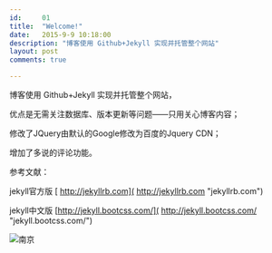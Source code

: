 ```yaml
---
id:		01
title:  "Welcome!"
date:   2015-9-9 10:18:00
description: "博客使用 Github+Jekyll 实现并托管整个网站"
layout: post
comments: true

---
```



博客使用 Github+Jekyll 实现并托管整个网站，

优点是无需关注数据库、版本更新等问题——只用关心博客内容；

修改了JQuery由默认的Google修改为百度的Jquery CDN；

增加了多说的评论功能。


参考文献：

jekyll官方版  [  http://jekyllrb.com]( http://jekyllrb.com "jekyllrb.com")

jekyll中文版   [http://jekyll.bootcss.com/]( http://jekyll.bootcss.com/ "jekyll.bootcss.com/")


![南京](http://i3.tietuku.com/8d1ffe7d2f1d6bfc.jpg)


